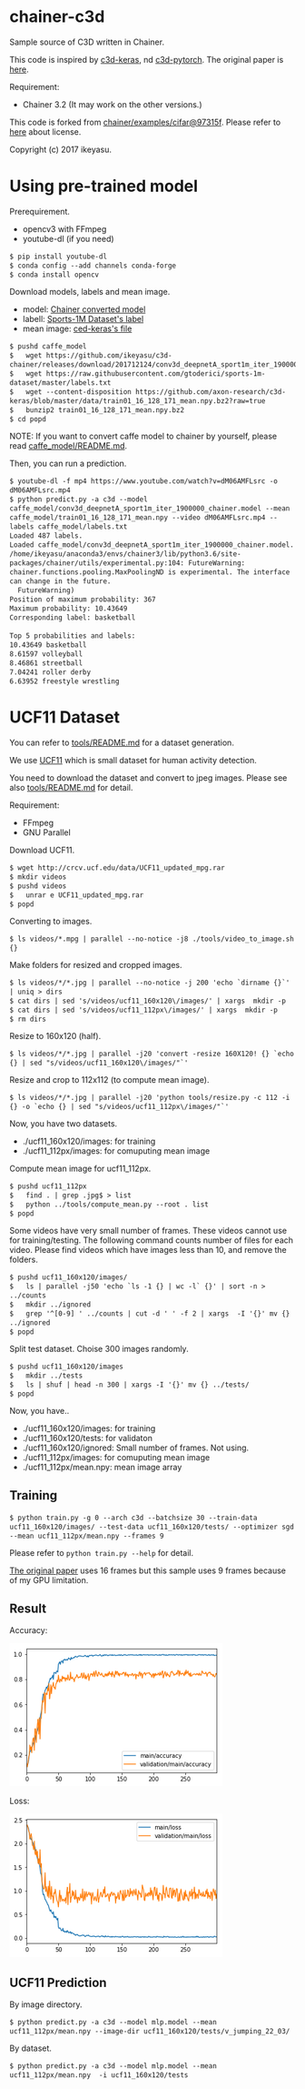 # chainer-c3d

Sample source of C3D written in Chainer.

This code is inspired by [c3d-keras](https://github.com/axon-research/c3d-keras), nd [c3d-pytorch](https://github.com/DavideA/c3d-pytorch).
The original paper is [here](https://arxiv.org/abs/1412.0767).

Requirement:

* Chainer 3.2 (It may work on the other versions.)

This code is forked from [chainer/examples/cifar@97315f](https://github.com/chainer/chainer/tree/97315ffff04622a12d49b028c0fba21535e51532/examples/cifar).
Please refer to [here](https://github.com/chainer/chainer/blob/97315ffff04622a12d49b028c0fba21535e51532/LICENSE) about license.

Copyright (c) 2017 ikeyasu.

# Using pre-trained model

Prerequirement.

* opencv3 with FFmpeg
* youtube-dl (if you need)

```
$ pip install youtube-dl
$ conda config --add channels conda-forge
$ conda install opencv
```

Download models, labels and mean image.

* model: [Chainer converted model](https://github.com/ikeyasu/c3d-chainer/releases/download/201712124/conv3d_deepnetA_sport1m_iter_1900000_chainer.model)
* labell: [Sports-1M Dataset's label](https://raw.githubusercontent.com/gtoderici/sports-1m-dataset/master/labels.txt)
* mean image: [ced-keras's file](https://github.com/axon-research/c3d-keras/blob/master/data/train01_16_128_171_mean.npy.bz2?raw=true)

```
$ pushd caffe_model
$   wget https://github.com/ikeyasu/c3d-chainer/releases/download/201712124/conv3d_deepnetA_sport1m_iter_1900000_chainer.model
$   wget https://raw.githubusercontent.com/gtoderici/sports-1m-dataset/master/labels.txt
$   wget --content-disposition https://github.com/axon-research/c3d-keras/blob/master/data/train01_16_128_171_mean.npy.bz2?raw=true
$   bunzip2 train01_16_128_171_mean.npy.bz2
$ cd popd
```

NOTE: If you want to convert caffe model to chainer by yourself, please read [caffe_model/README.md](./caffe_model/README.md).

Then, you can run a prediction.

```
$ youtube-dl -f mp4 https://www.youtube.com/watch?v=dM06AMFLsrc -o dM06AMFLsrc.mp4
$ python predict.py -a c3d --model caffe_model/conv3d_deepnetA_sport1m_iter_1900000_chainer.model --mean caffe_model/train01_16_128_171_mean.npy --video dM06AMFLsrc.mp4 --labels caffe_model/labels.txt
Loaded 487 labels.
Loaded caffe_model/conv3d_deepnetA_sport1m_iter_1900000_chainer.model.
/home/ikeyasu/anaconda3/envs/chainer3/lib/python3.6/site-packages/chainer/utils/experimental.py:104: FutureWarning: chainer.functions.pooling.MaxPoolingND is experimental. The interface can change in the future.
  FutureWarning)
Position of maximum probability: 367
Maximum probability: 10.43649
Corresponding label: basketball

Top 5 probabilities and labels:
10.43649 basketball
8.61597 volleyball
8.46861 streetball
7.04241 roller derby
6.63952 freestyle wrestling
```

# UCF11 Dataset

You can refer to [tools/README.md](tools/README.md) for a dataset generation.

We use [UCF11](http://crcv.ucf.edu/data/UCF_YouTube_Action.php) which is small dataset for
human activity detection.

You need to download the dataset and convert to jpeg images. Please see also [tools/README.md](tools/README.md) for detail.

Requirement:

* FFmpeg
* GNU Parallel

Download UCF11.

```
$ wget http://crcv.ucf.edu/data/UCF11_updated_mpg.rar
$ mkdir videos
$ pushd videos
$   unrar e UCF11_updated_mpg.rar
$ popd
```

Converting to images.

```
$ ls videos/*.mpg | parallel --no-notice -j8 ./tools/video_to_image.sh  {}
```

Make folders for resized and cropped images.

```
$ ls videos/*/*.jpg | parallel --no-notice -j 200 'echo `dirname {}`' | uniq > dirs
$ cat dirs | sed 's/videos/ucf11_160x120\/images/' | xargs  mkdir -p
$ cat dirs | sed 's/videos/ucf11_112px\/images/' | xargs  mkdir -p
$ rm dirs
```

Resize to 160x120 (half).

```
$ ls videos/*/*.jpg | parallel -j20 'convert -resize 160X120! {} `echo {} | sed "s/videos/ucf11_160x120\/images/"`'
```

Resize and crop to 112x112 (to compute mean image).

```
$ ls videos/*/*.jpg | parallel -j20 'python tools/resize.py -c 112 -i {} -o `echo {} | sed "s/videos/ucf11_112px\/images/"`'
```

Now, you have two datasets.

* ./ucf11_160x120/images: for training
* ./ucf11_112px/images: for comuputing mean image

Compute mean image for ucf11_112px.

```
$ pushd ucf11_112px
$   find . | grep .jpg$ > list
$   python ../tools/compute_mean.py --root . list
$ popd
```

Some videos have very small number of frames. These videos cannot use for training/testing.
The following command counts number of files for each video.
Please find videos which have images less than 10, and remove the folders.

```
$ pushd ucf11_160x120/images/
$   ls | parallel -j50 'echo `ls -1 {} | wc -l` {}' | sort -n > ../counts
$   mkdir ../ignored
$   grep '^[0-9] ' ../counts | cut -d ' ' -f 2 | xargs  -I '{}' mv {} ../ignored
$ popd
```

Split test dataset. Choise 300 images randomly.

```
$ pushd ucf11_160x120/images
$   mkdir ../tests
$   ls | shuf | head -n 300 | xargs -I '{}' mv {} ../tests/
$ popd
```

Now, you have..

* ./ucf11_160x120/images: for training
* ./ucf11_160x120/tests: for validaton
* ./ucf11_160x120/ignored: Small number of frames. Not using.
* ./ucf11_112px/images: for comuputing mean image
* ./ucf11_112px/mean.npy: mean image array


## Training

```
$ python train.py -g 0 --arch c3d --batchsize 30 --train-data ucf11_160x120/images/ --test-data ucf11_160x120/tests/ --optimizer sgd --mean ucf11_112px/mean.npy --frames 9
```

Please refer to `python train.py --help` for detail.

[The original paper](https://arxiv.org/abs/1412.0767) uses 16 frames but this sample uses 9 frames because of my GPU limitation.

## Result

Accuracy:

![Accuracy](./docs/accuracy.png)

Loss:

![Loss](./docs/loss.png)


## UCF11 Prediction

By image directory.

```
$ python predict.py -a c3d --model mlp.model --mean ucf11_112px/mean.npy --image-dir ucf11_160x120/tests/v_jumping_22_03/
```

By dataset.

```
$ python predict.py -a c3d --model mlp.model --mean ucf11_112px/mean.npy  -i ucf11_160x120/tests
```
